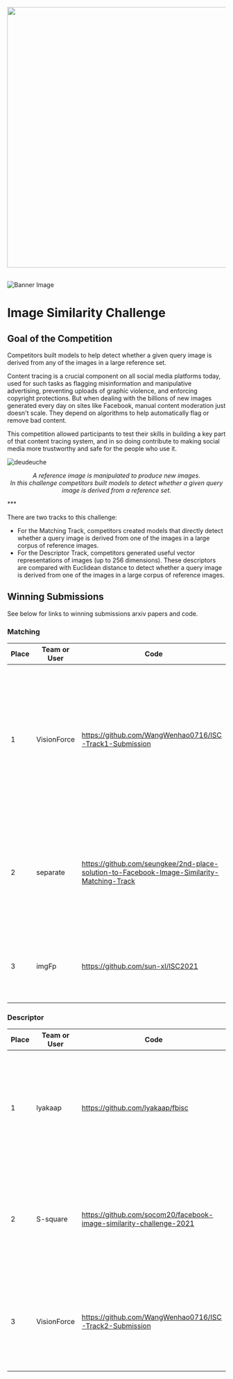 [<img src='https://s3.amazonaws.com/drivendata-public-assets/logo-white-blue.png' width='600'>](https://www.drivendata.org/)
<br><br>

![Banner Image](https://s3.amazonaws.com/drivendata-public-assets/fb-isc-koala-banner.jpg)

# Image Similarity Challenge

## Goal of the Competition
Competitors built models to help detect whether a given query image is derived from any of the images in a large reference set.

Content tracing is a crucial component on all social media platforms today, used for such tasks as flagging misinformation and manipulative advertising, preventing uploads of graphic violence, and enforcing copyright protections. But when dealing with the billions of new images generated every day on sites like Facebook, manual content moderation just doesn't scale. They depend on algorithms to help automatically flag or remove bad content.

This competition allowed participants to test their skills in building a key part of that content tracing system, and in so doing contribute to making social media more trustworthy and safe for the people who use it.

![deudeuche](https://drivendata-public-assets.s3.amazonaws.com/fb-isc-deudeuche.jpg "deu deuche")


<p class="small" align="center"><i>A reference image is manipulated to produce new images. <br>In this challenge competitors built models to detect whether a given query image is derived from a reference set.</i></p>
***

There are two tracks to this challenge:

* For the Matching Track, competitors created models that directly detect whether a query image is derived from one of the images in a large corpus of reference images.
* For the Descriptor Track, competitors generated useful vector representations of images (up to 256 dimensions). These descriptors are compared with Euclidean distance to detect whether a query image is derived from one of the images in a large corpus of reference images.


## Winning Submissions

See below for links to winning submissions arxiv papers and code.

### Matching

Place | Team or User | Code	| Paper | Score | Summary of Model
--- | --- | --- | --- | --- | ---
1   | VisionForce | https://github.com/WangWenhao0716/ISC-Track1-Submission | https://arxiv.org/abs/2111.07090 | 0.8329 | A "data-driven and local-verification (D^2LV)" approach using pre-training on a set of basic and advanced image augmentations, and a global-local and local-global matching strategy for testing.
2   | separate | https://github.com/seungkee/2nd-place-solution-to-Facebook-Image-Similarity-Matching-Track | https://arxiv.org/abs/2111.09113 | 0.8291 | A Vision Transformer approach that uses concatenated query and reference images to learn the relationship between query and reference images directly.
3   | imgFp | https://github.com/sun-xl/ISC2021 | https://arxiv.org/abs/2112.02373 | 0.7682 | A global+local recall approach with EsViT for global recall and SIFT point features for local recall.

### Descriptor

Place | Team or User | Code	| Paper | Score | Summary of Model
--- | --- | ---  | --- | ---  | ---
1   | lyakaap | https://github.com/lyakaap/fbisc | Coming soon...  | 0.6354 | Uses an EfficientNet backbone trained with contrastive loss and cross-batch memory, and a training neighbor subtraction step in post-processing.   
2   | S-square | https://github.com/socom20/facebook-image-similarity-challenge-2021 | Coming soon...  | 0.5905 | Ensembles EfficientNet and NFNet backbones using an ArcFace loss function, and applies a sample normalization step in post-processing.
3   | VisionForce | https://github.com/WangWenhao0716/ISC-Track2-Submission | https://arxiv.org/abs/2111.08004 | 0.5788 | Uses a pretrained Barlow Twins model, yolov5 model to detect overlays, and a descriptor stretching step in post-processing.
